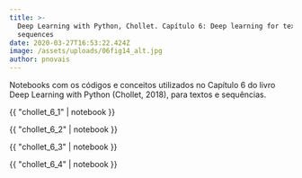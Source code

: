 ```yaml
---
title: >-
  Deep Learning with Python, Chollet. Capítulo 6: Deep learning for text and
  sequences
date: 2020-03-27T16:53:22.424Z
image: /assets/uploads/06fig14_alt.jpg
author: pnovais
---
```

Notebooks com os códigos e conceitos utilizados no Capítulo 6 do livro Deep Learning with Python (Chollet, 2018), para textos e sequências.

{{ "chollet_6_1" | notebook }}

{{ "chollet_6_2" | notebook }}

{{ "chollet_6_3" | notebook }}

{{ "chollet_6_4" | notebook }}